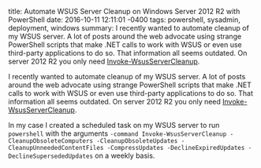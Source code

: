 title: Automate WSUS Server Cleanup on Windows Server 2012 R2 with PowerShell
date: 2016-10-11 12:11:01 -0400
tags: powershell, sysadmin, deployment, windows
summary: I recently wanted to automate cleanup of my WSUS server. A lot of posts around the web advocate using strange PowerShell scripts that make .NET calls to work with WSUS or even use third-party applications to do so. That information all seems outdated. On server 2012 R2 you only need [Invoke-WsusServerCleanup](https://technet.microsoft.com/en-us/library/hh826162.aspx).

I recently wanted to automate cleanup of my WSUS server. A lot of posts around the web advocate using strange PowerShell scripts that make .NET calls to work with WSUS or even use third-party applications to do so. That information all seems outdated. On server 2012 R2 you only need [Invoke-WsusServerCleanup](https://technet.microsoft.com/en-us/library/hh826162.aspx).

In my case I created a scheduled task on my WSUS server to run ``powershell`` with the arguments ``-command Invoke-WsusServerCleanup -CleanupObsoleteComputers -CleanupObsoleteUpdates -CleanupUnneededContentFiles -CompressUpdates -DeclineExpiredUpdates -DeclineSupersededUpdates`` on a weekly basis.
